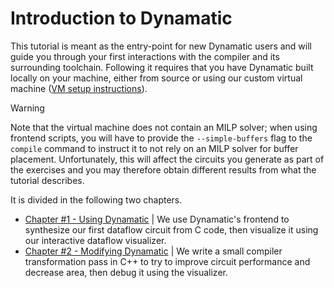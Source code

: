 # Introduction to Dynamatic

This tutorial is meant as the entry-point for new Dynamatic users and will guide you through your first interactions with the compiler and its surrounding toolchain. Following it requires that you have Dynamatic built locally on your machine, either from source or using our custom virtual machine ([VM setup instructions](../../VMSetup.md)).

> [!WARNING]  
> Note that the virtual machine does not contain an MILP solver; when using frontend scripts, you will have to provide the `--simple-buffers` flag to the `compile` command to instruct it to not rely on an MILP solver for buffer placement. Unfortunately, this will affect the circuits you generate as part of the exercises and you may therefore obtain different results from what the tutorial describes.

It is divided in the following two chapters.

- [Chapter #1 - Using Dynamatic](UsingDynamatic.md) | We use Dynamatic's frontend to synthesize our first dataflow circuit from C code, then visualize it using our interactive dataflow visualizer.
- [Chapter #2 - Modifying Dynamatic](ModifyingDynamatic.md) | We write a small compiler transformation pass in C++ to try to improve circuit performance and decrease area, then debug it using the visualizer.